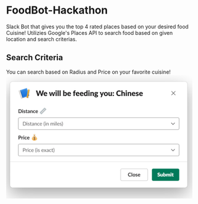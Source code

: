 # FoodBot-Hackathon
Slack Bot that gives you the top 4 rated places based on your desired food Cuisine!
Utilizies Google's Places API to search food based on given location and search criterias.

## Search Criteria
You can search based on Radius and Price on your favorite cuisine!
![Image of Slack Modal](https://github.com/art4829/FootBot/blob/master/src/views/Slack%20Modal.PNG)
